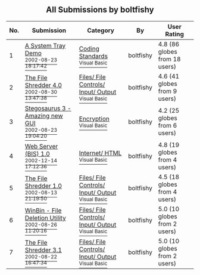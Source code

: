 ﻿<div align="center">

## All Submissions by boltfishy

</div>

No.  | Submission | Category | By   | User Rating
---- | ---------- | -------- | ---- | -----------
1 | [A System Tray Demo<br /><sup>2002-08-23 18:17:42</sup>](https://github.com/Planet-Source-Code/boltfishy-a-system-tray-demo__1-38221) | [Coding Standards<br /><sup>Visual Basic</sup>](../ByCategory/coding-standards__1-43.md) | boltfishy | 4.8 (86 globes from 18 users)
2 | [The File Shredder 4\.0<br /><sup>2002-08-30 13:47:38</sup>](https://github.com/Planet-Source-Code/boltfishy-the-file-shredder-4-0__1-38492) | [Files/ File Controls/ Input/ Output<br /><sup>Visual Basic</sup>](../ByCategory/files-file-controls-input-output__1-3.md) | boltfishy | 4.6 (41 globes from 9 users)
3 | [Stegosaurus 3 \- Amazing new GUI<br /><sup>2002-08-23 19:04:20</sup>](https://github.com/Planet-Source-Code/boltfishy-stegosaurus-3-amazing-new-gui__1-38224) | [Encryption<br /><sup>Visual Basic</sup>](../ByCategory/encryption__1-48.md) | boltfishy | 4.2 (25 globes from 6 users)
4 | [Web Server \(BIS\) 1\.0<br /><sup>2002-12-14 17:12:36</sup>](https://github.com/Planet-Source-Code/boltfishy-web-server-bis-1-0__1-41637) | [Internet/ HTML<br /><sup>Visual Basic</sup>](../ByCategory/internet-html__1-34.md) | boltfishy | 4.8 (19 globes from 4 users)
5 | [The File Shredder 1\.0<br /><sup>2002-08-13 21:19:50</sup>](https://github.com/Planet-Source-Code/boltfishy-the-file-shredder-1-0__1-37925) | [Files/ File Controls/ Input/ Output<br /><sup>Visual Basic</sup>](../ByCategory/files-file-controls-input-output__1-3.md) | boltfishy | 4.5 (18 globes from 4 users)
6 | [WinBin \- File Deletion Utility<br /><sup>2002-08-26 11:20:16</sup>](https://github.com/Planet-Source-Code/boltfishy-winbin-file-deletion-utility__1-38120) | [Files/ File Controls/ Input/ Output<br /><sup>Visual Basic</sup>](../ByCategory/files-file-controls-input-output__1-3.md) | boltfishy | 5.0 (10 globes from 2 users)
7 | [The File Shredder 3\.1<br /><sup>2002-08-22 16:47:34</sup>](https://github.com/Planet-Source-Code/boltfishy-the-file-shredder-3-1__1-38158) | [Files/ File Controls/ Input/ Output<br /><sup>Visual Basic</sup>](../ByCategory/files-file-controls-input-output__1-3.md) | boltfishy | 5.0 (10 globes from 2 users)

